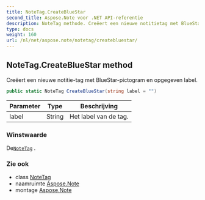 ```yaml
---
title: NoteTag.CreateBlueStar
second_title: Aspose.Note voor .NET API-referentie
description: NoteTag methode. Creëert een nieuwe notitietag met BlueStarpictogram en opgegeven label.
type: docs
weight: 160
url: /nl/net/aspose.note/notetag/createbluestar/
---
```

## NoteTag.CreateBlueStar method

Creëert een nieuwe notitie-tag met BlueStar-pictogram en opgegeven label.

```csharp
public static NoteTag CreateBlueStar(string label = "")
```

| Parameter | Type | Beschrijving |
| --- | --- | --- |
| label | String | Het label van de tag. |

### Winstwaarde

De[`NoteTag`](../) .

### Zie ook

* class [NoteTag](../)
* naamruimte [Aspose.Note](../../notetag/)
* montage [Aspose.Note](../../../)


